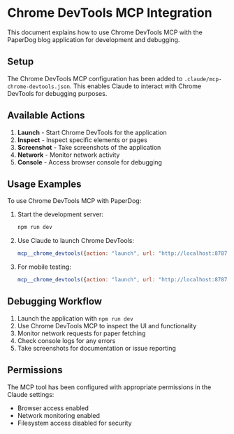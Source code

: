 # Chrome DevTools MCP Integration

This document explains how to use Chrome DevTools MCP with the PaperDog blog application for development and debugging.

## Setup

The Chrome DevTools MCP configuration has been added to `.claude/mcp-chrome-devtools.json`. This enables Claude to interact with Chrome DevTools for debugging purposes.

## Available Actions

1. **Launch** - Start Chrome DevTools for the application
2. **Inspect** - Inspect specific elements or pages
3. **Screenshot** - Take screenshots of the application
4. **Network** - Monitor network activity
5. **Console** - Access browser console for debugging

## Usage Examples

To use Chrome DevTools MCP with PaperDog:

1. Start the development server:
   ```bash
   npm run dev
   ```

2. Use Claude to launch Chrome DevTools:
   ```javascript
   mcp__chrome_devtools({action: "launch", url: "http://localhost:8787", device: "desktop"})
   ```

3. For mobile testing:
   ```javascript
   mcp__chrome_devtools({action: "launch", url: "http://localhost:8787", device: "mobile"})
   ```

## Debugging Workflow

1. Launch the application with `npm run dev`
2. Use Chrome DevTools MCP to inspect the UI and functionality
3. Monitor network requests for paper fetching
4. Check console logs for any errors
5. Take screenshots for documentation or issue reporting

## Permissions

The MCP tool has been configured with appropriate permissions in the Claude settings:
- Browser access enabled
- Network monitoring enabled
- Filesystem access disabled for security